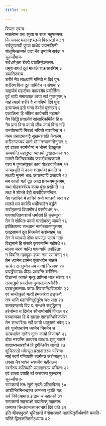 ```yaml
---
title: ०७२

---
```

पिप्पल उवाच-  
मातलेश्च वचः श्रुत्वा स राजा नहुषात्मजः  
किं चकार महाप्राज्ञस्तन्मे विस्तरतो वद १  
सर्वपुण्यमयी पुण्या कथेयं पापनाशिनी  
श्रोतुमिच्छाम्यहं प्राज्ञ नैव तृप्यामि सर्वदा २  
सुकर्मोवाच-  
सर्वधर्मभृतां श्रेष्ठो ययातिर्नृपसत्तमः  
तमुवाचागतं दूतं मातलिं शक्रसारथिम् ३  
ययातिरुवाच-  
शरीरं नैव त्यक्ष्यामि गमिष्ये न दिवं पुनः  
शरीरेण विना दूत पार्थिवेन न संशयः ४  
यद्यप्येवं महादोषाः कायस्यैव प्रकीर्तिताः  
पूर्वं चापि समाख्यातं त्वया सर्वं गुणागुणम् ५  
नाहं त्यक्ष्ये शरीरं वै नागमिष्ये दिवं पुनः  
इत्याचक्ष्व इतो गत्वा देवदेवं पुरन्दरम् ६  
एकाकिना हि जीवेन कायेनापि महामते  
नैव सिद्धिं प्रयात्येवं सांसारिकमिहैव हि ७  
नैव प्राणं विना कायो जीवः कायं विना नहि  
उभयोश्चापि मित्रत्वं नयिष्ये नाशमिन्द्र न ८  
यस्य प्रसादभावाद्वै सुखमश्नाति केवलम्  
शरीरस्याप्ययं प्राणो भोगानन्यान्मनोनुगान् ९  
एवं ज्ञात्वा स्वर्गभोग्यं न भोज्यं देवदूतक  
सम्भवन्ति महादुष्टा व्याधयो दुःखदायकाः १०  
मातले किल्बिषाच्चैव जरादोषात्प्रजायते  
पश्य मे पुण्यसंयुक्तं कायं षोडशवार्षिकम् ११  
जन्मप्रभृति मे कायः शतार्धाब्दं प्रयाति च  
तथापि नूतनो भावः कायस्यापि प्रजायते १२  
मम कालो गतो दूत अब्दा प्रनन्त्यमनुत्तमम्  
यथा षोडशवर्षस्य कायः पुंसः प्रशोभते १३  
तथा मे शोभते देहो बलवीर्यसमन्वितः  
नैव ग्लानिर्न मे हानिर्न श्रमो व्याधयो जरा १४  
मातले मम कायेपि धर्मोत्साहेन वर्द्धते  
सर्वामृतमयं दिव्यमौषधं परमौषधम् १५  
पापव्याधिप्रणाशार्थं धर्माख्यं हि कृतम्पुरा  
तेन मे शोधितः कायो गतदोषस्तु जायते १६  
हृषीकेशस्य सन्ध्यानं नामोच्चारणमुत्तमम्  
एतद्रसायनं दूत नित्यमेवं करोम्यहम् १७  
तेन मे व्याधयो दोषाः पापाद्याः प्रलयं गताः  
विद्यमाने हि संसारे कृष्णनाम्नि महौषधे १८  
मानवा मरणं यान्ति पापव्याधि प्रपीडिताः  
न पिबन्ति महामूढाः कृष्ण नाम रसायनम् १९  
तेन ध्यानेन ज्ञानेन पूजाभावेन मातले  
सत्येन दानपुण्येन मम कायो निरामयः २०  
पापर्द्धेरामयाः पीडाः प्रभवन्ति शरीरिणः  
पीडाभ्यो जायते मृत्युः प्राणिनां नात्र संशयः २१  
तस्माद्धर्मः प्रकर्तव्यः पुण्यसत्याश्रयैर्नरैः  
पञ्चभूतात्मकः कायः शिरासन्धिविजर्जरः २२  
एवं सन्धीकृतो मर्त्यो हेमकारीव टङ्कणैः  
तत्र भाति महानग्निर्द्धातुरेव चरः सदा २३  
शतखण्डमये विप्र यः सन्धत्ते सबुद्धिमान्  
हरेर्नाम्ना च दिव्येन सौभाग्येनापि पिप्पल २४  
पञ्चात्मका हि ये खण्डाः शतसन्धिविजर्जराः  
तेन सन्धारिताः सर्वे कायो धातुसमो भवेत् २५  
हरेः पूजोपचारेण ध्यानेन नियमेन च  
सत्यभावेन दानेन नूत्नः कायो विजायते २६  
दोषा नश्यन्ति कायस्य व्याधयः शृणु मातले  
बाह्याभ्यन्तरशौचं हि दुर्गन्धिर्नैव जायते २७  
शुचिस्ततो भवेत्सूत प्रसादात्तस्य चक्रिणः  
नाहं स्वर्गं गमिष्यामि स्वर्गमत्र करोम्यहम् २८  
तपसा चैव भावेन स्वधर्मेण महीतलम्  
स्वर्गरूपं करिष्यामि प्रसादात्तस्य चक्रिणः २९  
एवं ज्ञात्वा प्रयाहि त्वं कथयस्व पुरन्दरम्  
सुकर्मोवाच-  
समाकर्ण्य ततः सूतो नृपतेः परिभाषितम् ३०  
आशीर्भिरभिनन्द्याथ आमन्त्र्य नृपतिं गतः  
सर्वं निवेदयामास इन्द्राय च महात्मने ३१  
समाकर्ण्य सहस्राक्षो ययातेस्तु महात्मनः  
तस्याथ चिन्तयामासानयनार्थं दिवं प्रति ३२  
 इति श्रीपद्मपुराणे भूमिखण्डे वेनोपाख्याने मातापितृतीर्थवर्णने ययाति-  
चरिते द्विसप्ततितमोऽध्यायः ७२